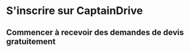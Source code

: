 <h1>S'inscrire sur CaptainDrive</h1>

<h2>Commencer à recevoir des demandes de devis gratuitement</h2>

